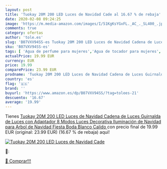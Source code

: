 ```yaml
---
layout: post
title: 'Tuokay 20M 200 LED Luces de Navidad Cade al 16.67 % de rebaja'
date: 2020-02-08 09:24:25
image: 'https://m.media-amazon.com/images/I/51KgKsYGxFL._AC_._SL400_.jpg'
comments: true
category: ofertas
author: 'tole.es'
slug: 'B07VXV94SS-es Tuokay 20M 200 LED Luces de Navidad Cadena de Luces...'
sku: 'B07VXV94SS-es'
tags: [ 'Agua de perfume para mujeres','Agua de tocador para mujeres','Almacenaje de adornos festivos','Almacenamiento y organización','Belleza','Fragancias para mujeres','Hogar y cocina','Instrumentos de percusión para niños','Instrumentos musicales para niños','Juguetes','Juguetes electrónicos','Juguetes y juegos','Perfumes y fragancias','Productos para el cuidado de la piel','Sets y juegos para el cuidado de la piel','Videojuegos para niños','navidad', ]
actualPrice: 19.99 EUR
currency: EUR
price: 19.99
comparePrice: 23.99 EUR
prodname: 'Tuokay 20M 200 LED Luces de Navidad Cadena de Luces Guirnalda de Luces con Adaptador 8 Modos Luces Decorativa Iluminación de Navidad para Arbol de Navidad  Fiesta Boda  Blanco Calido '
country: 'es'
flag: '🇪🇸'
brand: ''
buyurl: 'https://www.amazon.es/dp/B07VXV94SS/?tag=tolees-21'
descuento: '16.67'
average: '19.99'
---
```


Tienes [Tuokay 20M 200 LED Luces de Navidad Cadena de Luces Guirnalda de Luces con Adaptador 8 Modos Luces Decorativa Iluminación de Navidad para Arbol de Navidad  Fiesta Boda  Blanco Calido ](https://www.amazon.es/dp/B07VXV94SS/?tag=tolees-21) con precio final de  19.99 EUR (original: 23.99 EUR) (16.67 %  de rebaja) aqui!

[![Tuokay 20M 200 LED Luces de Navidad Cade](https://m.media-amazon.com/images/I/51KgKsYGxFL._AC_._SL400_.jpg)](https://www.amazon.es/dp/B07VXV94SS/?tag=tolees-21)

🔎:


[🛒 Comprar!!!](https://www.amazon.es/dp/B07VXV94SS/?tag=tolees-21)
